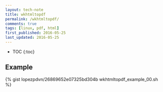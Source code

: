 ```yaml
---
layout: tech-note
title: wkhtmltopdf
permalink: /wkhtmltopdf/
comments: true
tags: [linux, pdf, html]
first_published: 2016-05-25
last_updated: 2016-05-25
---
```


* TOC
{:toc}

## Example

{% gist lopezpdvn/26869652e07325bd304b wkhtmltopdf_example_00.sh %}
